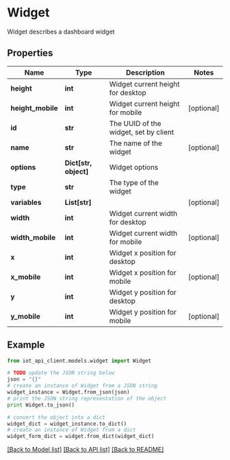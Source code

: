 # Widget

Widget describes a dashboard widget

## Properties
Name | Type | Description | Notes
------------ | ------------- | ------------- | -------------
**height** | **int** | Widget current height for desktop | 
**height_mobile** | **int** | Widget current height for mobile | [optional] 
**id** | **str** | The UUID of the widget, set by client | 
**name** | **str** | The name of the widget | [optional] 
**options** | **Dict[str, object]** | Widget options | 
**type** | **str** | The type of the widget | 
**variables** | **List[str]** |  | [optional] 
**width** | **int** | Widget current width for desktop | 
**width_mobile** | **int** | Widget current width for mobile | [optional] 
**x** | **int** | Widget x position for desktop | 
**x_mobile** | **int** | Widget x position for mobile | [optional] 
**y** | **int** | Widget y position for desktop | 
**y_mobile** | **int** | Widget y position for mobile | [optional] 

## Example

```python
from iot_api_client.models.widget import Widget

# TODO update the JSON string below
json = "{}"
# create an instance of Widget from a JSON string
widget_instance = Widget.from_json(json)
# print the JSON string representation of the object
print Widget.to_json()

# convert the object into a dict
widget_dict = widget_instance.to_dict()
# create an instance of Widget from a dict
widget_form_dict = widget.from_dict(widget_dict)
```
[[Back to Model list]](../README.md#documentation-for-models) [[Back to API list]](../README.md#documentation-for-api-endpoints) [[Back to README]](../README.md)


